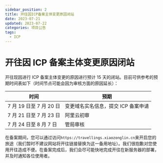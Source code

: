 ```yaml
---
sidebar_position: 2
title: 开往因ICP备案主体变更原因闭站
date: 2023-07-21
updated: 2023-07-22
categories: 项目公告
tags:
  - ICP
---
```


# 开往因 ICP 备案主体变更原因闭站

开往现因进行 ICP 备案主体变更的原因进行预计 15 天的闭站。目前可供参考的预期时间表如下（时间节点可能会因为审核方面的原因延长）：

| 时间                    | 预期                                |
| ----------------------- | ----------------------------------- |
| 7 月 19 日至 7 月 20 日 | 变更域名实名信息，提交 ICP 备案申请 |
| 7 月 21 日至 7 月 23 日 | 阿里云初审                          |
| 7 月 24 日至 8 月 7 日  | 管局审核                            |

在备案期间，您可以通过访问`https://travellings.xiaozonglin.cn`来开启您的旅途（我们暂时不建议网站将开往链接替换为这一备用地址）。我们很抱歉对您使用开往造成不便。在备案完成后，我们会尽可能快地完成开往在新服务器的部署，并及时通知各位使用者。
